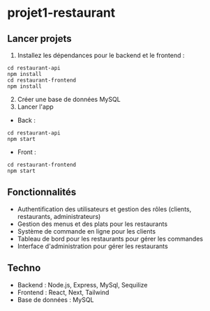 # projet1-restaurant

## Lancer projets 
1. Installez les dépendances pour le backend et le frontend :
```
cd restaurant-api
npm install
cd restaurant-frontend
npm install
```
2. Créer une base de données MySQL
3. Lancer l'app
- Back : 
```
cd restaurant-api
npm start
```
- Front : 
```
cd restaurant-frontend
npm start 
```

## Fonctionnalités
- Authentification des utilisateurs et gestion des rôles (clients, restaurants, administrateurs)
- Gestion des menus et des plats pour les restaurants
- Système de commande en ligne pour les clients
- Tableau de bord pour les restaurants pour gérer les commandes
- Interface d'administration pour gérer les restaurants

## Techno
- Backend : Node.js, Express, MySql, Sequilize
- Frontend : React, Next, Tailwind
- Base de données : MySQL